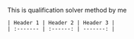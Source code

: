 This is qualification solver method by me 

    | Header 1 | Header 2 | Header 3 |
    | :------- | :------: | -------: |

